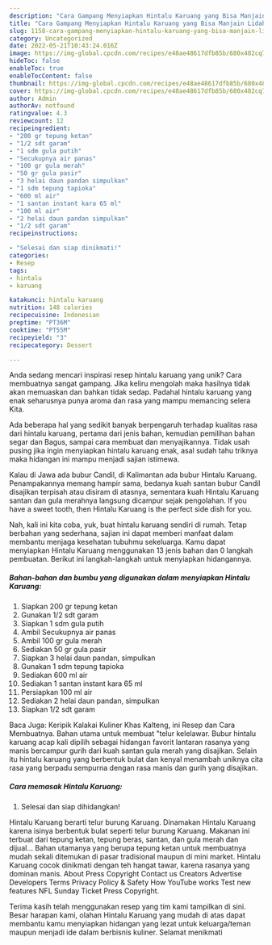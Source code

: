 ```yaml
---
description: "Cara Gampang Menyiapkan Hintalu Karuang yang Bisa Manjain Lidah"
title: "Cara Gampang Menyiapkan Hintalu Karuang yang Bisa Manjain Lidah"
slug: 1158-cara-gampang-menyiapkan-hintalu-karuang-yang-bisa-manjain-lidah
category: Uncategorized
date: 2022-05-21T10:43:24.016Z
image: https://img-global.cpcdn.com/recipes/e48ae48617dfb85b/680x482cq70/hintalu-karuang-foto-resep-utama.jpg
hideToc: false
enableToc: true
enableTocContent: false
thumbnail: https://img-global.cpcdn.com/recipes/e48ae48617dfb85b/680x482cq70/hintalu-karuang-foto-resep-utama.jpg
cover: https://img-global.cpcdn.com/recipes/e48ae48617dfb85b/680x482cq70/hintalu-karuang-foto-resep-utama.jpg
author: Admin
authorAv: notfound
ratingvalue: 4.3
reviewcount: 12
recipeingredient:
- "200 gr tepung ketan"
- "1/2 sdt garam"
- "1 sdm gula putih"
- "Secukupnya air panas"
- "100 gr gula merah"
- "50 gr gula pasir"
- "3 helai daun pandan simpulkan"
- "1 sdm tepung tapioka"
- "600 ml air"
- "1 santan instant kara 65 ml"
- "100 ml air"
- "2 helai daun pandan simpulkan"
- "1/2 sdt garam"
recipeinstructions:

- "Selesai dan siap dinikmati!"
categories:
- Resep
tags:
- hintalu
- karuang

katakunci: hintalu karuang 
nutrition: 148 calories
recipecuisine: Indonesian
preptime: "PT36M"
cooktime: "PT55M"
recipeyield: "3"
recipecategory: Dessert

---
```





Anda sedang mencari inspirasi resep hintalu karuang yang unik? Cara membuatnya sangat gampang. Jika keliru mengolah maka hasilnya tidak akan memuaskan dan bahkan tidak sedap. Padahal hintalu karuang yang enak seharusnya punya aroma dan rasa yang mampu memancing selera Kita.





Ada beberapa hal yang sedikit banyak berpengaruh terhadap kualitas rasa dari hintalu karuang, pertama dari jenis bahan, kemudian pemilihan bahan segar dan Bagus, sampai cara membuat dan menyajikannya. Tidak usah pusing jika ingin menyiapkan hintalu karuang enak,      asal sudah tahu triknya maka hidangan ini mampu menjadi sajian istimewa.














Kalau di Jawa ada bubur Candil, di Kalimantan ada bubur Hintalu Karuang. Penampakannya memang hampir sama, bedanya kuah santan bubur Candil disajikan terpisah atau disiram di atasnya, sementara kuah Hintalu Karuang santan dan gula merahnya langsung dicampur sejak pengolahan. If you have a sweet tooth, then Hintalu Karuang is the perfect side dish for you.






Nah, kali ini kita coba, yuk, buat hintalu karuang sendiri di rumah. Tetap berbahan yang sederhana, sajian ini dapat memberi manfaat dalam membantu menjaga kesehatan tubuhmu sekeluarga. Kamu dapat menyiapkan Hintalu Karuang menggunakan 13 jenis bahan dan 0 langkah pembuatan. Berikut ini langkah-langkah untuk menyiapkan hidangannya.

<!--inarticleads1-->

##### Bahan-bahan dan bumbu yang digunakan dalam menyiapkan Hintalu Karuang:

1. Siapkan 200 gr tepung ketan
1. Gunakan 1/2 sdt garam
1. Siapkan 1 sdm gula putih
1. Ambil Secukupnya air panas
1. Ambil 100 gr gula merah
1. Sediakan 50 gr gula pasir
1. Siapkan 3 helai daun pandan, simpulkan
1. Gunakan 1 sdm tepung tapioka
1. Sediakan 600 ml air
1. Sediakan 1 santan instant kara 65 ml
1. Persiapkan 100 ml air
1. Sediakan 2 helai daun pandan, simpulkan
1. Siapkan 1/2 sdt garam


Baca Juga: Keripik Kalakai Kuliner Khas Kalteng, ini Resep dan Cara Membuatnya. Bahan utama untuk membuat &#34;telur kelelawar. Bubur hintalu karuang acap kali dipilih sebagai hidangan favorit lantaran rasanya yang manis bercampur gurih dari kuah santan gula merah yang disajikan. Selain itu hintalu karuang yang berbentuk bulat dan kenyal menambah uniknya cita rasa yang berpadu sempurna dengan rasa manis dan gurih yang disajikan. 

<!--inarticleads2-->

##### Cara memasak Hintalu Karuang:


1. Selesai dan siap dihidangkan!

Hintalu Karuang berarti telur burung Karuang. Dinamakan Hintalu Karuang karena isinya berbentuk bulat seperti telur burung Karuang. Makanan ini terbuat dari tepung ketan, tepung beras, santan, dan gula merah dan dijual… Bahan utamanya yang berupa tepung ketan untuk membuatnya mudah sekali ditemukan di pasar tradisional maupun di mini market. Hintalu Karuang cocok dinikmati dengan teh hangat tawar, karena rasanya yang dominan manis. About Press Copyright Contact us Creators Advertise Developers Terms Privacy Policy &amp; Safety How YouTube works Test new features NFL Sunday Ticket Press Copyright. 

Terima kasih telah menggunakan resep yang tim kami tampilkan di sini. Besar harapan kami, olahan Hintalu Karuang yang mudah di atas dapat membantu kamu menyiapkan hidangan yang lezat untuk keluarga/teman maupun menjadi ide dalam berbisnis kuliner. Selamat menikmati
